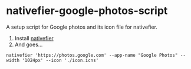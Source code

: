 # nativefier-google-photos-script
A setup script for Google photos and its icon file for nativefier.


1. Install [nativefier](https://github.com/jiahaog/nativefier)
2. And goes...
```
nativefier 'https://photos.google.com' --app-name "Google Photos" --width '1024px' --icon './icon.icns'
```